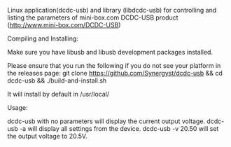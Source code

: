 Linux application(dcdc-usb) and library (libdcdc-usb) for controlling and listing the 
parameters of mini-box.com DCDC-USB product (http://www.mini-box.com/DCDC-USB)

Compiling and Installing:

Make sure you have libusb and libusb development packages installed.

Please ensure that you run the following if you do not see your platform in the releases page: git clone https://github.com/Synergyst/dcdc-usb && cd dcdc-usb && ./build-and-install.sh

It will install by default in /usr/local/

Usage:

dcdc-usb with no parameters will display the current output voltage.
dcdc-usb -a will display all settings from the device.
dcdc-usb -v 20.50 will set the output voltage to 20.5V.


